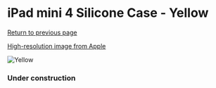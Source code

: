 # iPad mini 4 Silicone Case - Yellow

[Return to previous page](/ipad_mini4)

[High-resolution image from Apple](https://store.storeimages.cdn-apple.com/8756/as-images.apple.com/is/MM3Q2?wid=4500&hei=4500&fmt=png)

<div style="width: 384px"><img src="/everypreview/MM3Q2.png" alt="Yellow"></div>

### Under construction
